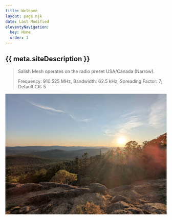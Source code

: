 ```yaml
---
title: Welcome
layout: page.njk
date: Last Modified
eleventyNavigation:
  key: Home
  order: 1
---
```


## {{ meta.siteDescription }}

> Salish Mesh operates on the radio preset USA/Canada (Narrow).
>
> Frequency: 910.525 MHz, Bandwidth: 62.5 kHz, Spreading Factor: 7; Default CR: 5

![A view of the Highlands on Vancouver Island from the southwest side of Mt Work](images/mtwork1.jpg)
